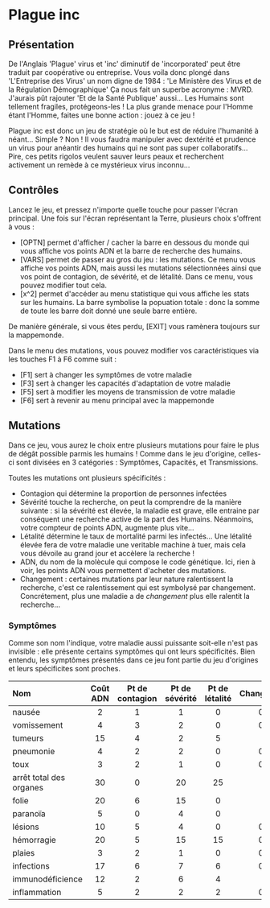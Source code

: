 # Plague inc

## Présentation

De l'Anglais 'Plague' virus et 'inc' diminutif de 'incorporated' peut être traduit par coopérative ou entreprise. Vous voila donc plongé dans 'L'Entreprise des Virus' un nom digne de 1984 : 'Le Ministère des Virus et de la Régulation Démographique' Ça nous fait un superbe acronyme : MVRD. J'aurais pût rajouter 'Et de la Santé Publique' aussi… Les Humains sont tellement fragiles, protégeons-les ! La plus grande menace pour l'Homme étant l'Homme, faites une bonne action : jouez à ce jeu !

Plague inc est donc un jeu de stratégie où le but est de réduire l'humanité à néant… Simple ? Non ! Il vous faudra manipuler avec dextérité et prudence un virus pour anéantir des humains qui ne sont pas super collaboratifs… Pire, ces petits rigolos veulent sauver leurs peaux et recherchent activement un remède à ce mystérieux virus inconnu…

## Contrôles

Lancez le jeu,  et pressez n'importe quelle touche pour passer l'écran principal. Une fois sur l'écran représentant la Terre, plusieurs choix s'offrent à vous : 
  - [OPTN] permet d'afficher / cacher la barre en dessous du monde qui vous affiche vos points ADN et la barre de recherche des humains.
  - [VARS] permet de passer au gros du jeu : les mutations. Ce menu vous affiche vos points ADN, mais aussi les mutations sélectionnées ainsi que vos point de contagion, de sévérité, et de létalité. Dans ce menu, vous pouvez modifier tout cela.
  - [x^2] permet d'accéder  au menu statistique qui vous affiche les stats sur les humains. La barre symbolise la popuation totale : donc la somme de toute les barre doit donné une seule barre entière.

De manière générale, si vous êtes perdu, [EXIT] vous ramènera toujours sur la mappemonde.

Dans le menu des mutations, vous pouvez modifier vos caractéristiques via les touches F1 à F6 comme suit : 
 - [F1] sert à changer les symptômes de votre maladie
 - [F3] sert à changer les capacités d'adaptation de votre maladie
 - [F5] sert à modifier les moyens de transmission de votre maladie
 - [F6] sert à revenir au menu principal avec la mappemonde

## Mutations

Dans ce jeu, vous aurez  le choix entre plusieurs mutations pour faire le plus de dégât possible parmis les humains ! Comme dans le jeu d'origine, celles-ci sont divisées en 3 catégories : Symptômes, Capacités, et Transmissions.

Toutes les mutations ont plusieurs spécificités :
 - Contagion qui détermine la proportion de personnes infectées
 - Sévérité touche la recherche, on peut la comprendre de la manière suivante : si la sévérité est élevée, la maladie est grave, elle entraine par conséquent une recherche active de la part des Humains. Néanmoins, votre compteur de points ADN, augmente plus vite…
 - Létalité détermine le taux de mortalité parmi les infectés… Une létalité élevée fera de votre maladie une veritable machine à tuer, mais cela vous dévoile au grand jour et accèlere la recherche !
  - ADN, du nom de la molècule qui compose le code génétique. Ici, rien à voir, les points ADN vous permettent d'acheter des mutations.
  - Changement : certaines mutations par leur nature ralentissent la recherche, c'est ce ralentissement qui est symbolysé par changement. Concrétement, plus une maladie a de *changement* plus elle ralentit la recherche…

### Symptômes

Comme son nom l'indique, votre maladie aussi puissante soit-elle n'est pas invisible : elle présente certains symptômes qui ont leurs spécificités. Bien entendu, les symptômes présentés dans ce jeu font partie du jeu d'origines et leurs spécificites sont proches.

|Nom|Coût ADN|Pt de contagion|Pt de sévérité|Pt de létalité|Changement|
|:-----|:----------:|:----------------:|:--------------:|:---------------:|:------------:|
|nausée|2|1|1|0|0,5
|vomissement|4|3|2|0|0,5
|tumeurs|15|4|2|5|1
|pneumonie|4|2|2|0|0,5
|toux|3|2|1|0|0,5
|arrêt total des organes|30|0|20|25|2
|folie|20|6|15|0|2
|paranoïa|5|0|4|0|1
|lésions|10|5|4|0|0,5
|hémorragie|20|5|15|15|0,5
|plaies|3|2|1|0|0,5
|infections|17|6|7|6|0,5
|immunodéficience|12|2|6|4|1
|inflammation|5|2|2|2|0,5
